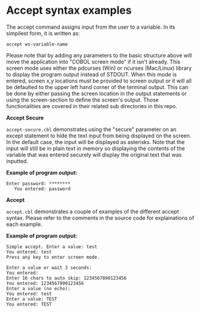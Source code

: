 # Accept syntax examples

The accept command assigns input from the user to a variable. In its simpilest form, it is 
written as:

```accept ws-variable-name```


Please note that by adding any parameters to the basic structure above will move the application 
into "COBOL screen mode" if it isn't already. This screen mode uses either the pdcurses (Win) or 
ncurses (Mac/Linux) library to display the program output instead of STDOUT. When this mode is entered, 
screen x,y locations must be provided to screen output or it will all be defaulted to the 
upper left hand corner of the terminal output. This can be done by either passing the screen 
location in the output statements or using the screen-section to define the screen's output. 
Those functionalities are covered in their related sub directories in this repo.


**Accept Secure**

```accept-secure.cbl``` demonstrates using the "secure" parameter on an except statement to hide 
the text input from being displayed on the screen. In the default case, the input will be displayed 
as asterisks. Note that the input will still be in plain text in memory so displaying the contents 
of the variable that was entered securely will display the original text that was inputted. 

**Example of program output:**

```
Enter password: ********
   You entered: password
```



**Accept**


```accept.cbl``` demonstrates a couple of examples of the different accept syntax. Please 
refer to the comments in the source code for explainations of each example.


**Example of program output:**

```
Simple accept. Enter a value: test
You entered: test            
Press any key to enter screen mode.

Enter a value or wait 3 seconds:
You entered:
Enter 16 chars to auto skip: 1234567890123456
You entered: 1234567890123456
Enter a value (no echo): 
You entered: test
Enter a value: TEST
You entered: TEST
```


